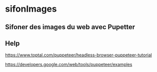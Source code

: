 # sifonImages
 
## Sifoner des images du web avec Pupetter

## Help

https://www.toptal.com/puppeteer/headless-browser-puppeteer-tutorial

https://developers.google.com/web/tools/puppeteer/examples
